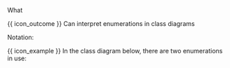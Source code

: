 <span id="title">What</span>

<span id="prereqs"></span>

<span id="outcomes">{{ icon_outcome }} Can interpret enumerations in class diagrams</span>

<div id="body">

Notation:

<pic src="{{baseUrl}}/uml/classDiagrams/enumerations/what/images/notation.png" width="150" />

<box>

{{ icon_example }} In the class diagram below, there are two enumerations in use:

<pic src="{{baseUrl}}/uml/classDiagrams/enumerations/what/images/playerTurn.png" width="600" />
<p/>

</box>

</div>

<div id="extras">
  <include src="exercisesPanel.md" boilerplate />
</div>
